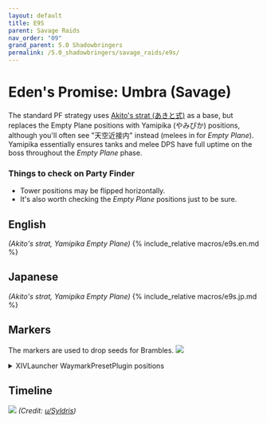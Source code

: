 ```yaml
---
layout: default
title: E9S
parent: Savage Raids
nav_order: "09"
grand_parent: 5.0 Shadowbringers
permalink: /5.0_shadowbringers/savage_raids/e9s/
---
```


# Eden's Promise: Umbra (Savage)

The standard PF strategy uses [Akito's strat (あきと式)](https://youtu.be/FMJ2W5_MLW8)
as a base, but replaces the Empty Plane positions with Yamipika (やみぴか)
positions, although you'll often see "天空近接内" instead (melees in for *Empty
Plane*). Yamipika essentially ensures tanks and melee DPS have full uptime on
the boss throughout the *Empty Plane* phase.

### Things to check on Party Finder

- Tower positions may be flipped horizontally.
- It's also worth checking the *Empty Plane* positions just to be sure.

## English

*(Akito's strat, Yamipika Empty Plane)*
{% include_relative macros/e9s.en.md %}

## Japanese

*(Akito's strat, Yamipika Empty Plane)*
{% include_relative macros/e9s.jp.md %}

## Markers

The markers are used to drop seeds for Brambles.
![]({{site.baseurl}}/images/5.0_shadowbringers/e9s/markers.jpg)
<details markdown=block>
<summary>XIVLauncher WaymarkPresetPlugin positions</summary>

```json
{
  "Name":"E9S",
  "MapID":750,
  "A":{"X":100.0,"Y":0.0,"Z":81.5,"ID":0,"Active":true},
  "B":{"X":118.5,"Y":0.0,"Z":100.0,"ID":1,"Active":true},
  "C":{"X":100.0,"Y":0.0,"Z":118.5,"ID":2,"Active":true},
  "D":{"X":81.5,"Y":0.0,"Z":100.0,"ID":3,"Active":true},
  "One":{"X":110.5,"Y":0.0,"Z":89.5,"ID":4,"Active":true},
  "Two":{"X":110.5,"Y":0.0,"Z":110.5,"ID":5,"Active":true},
  "Three":{"X":89.5,"Y":0.0,"Z":110.5,"ID":6,"Active":true},
  "Four":{"X":89.5,"Y":0.0,"Z":89.5,"ID":7,"Active":true}
}
```

</details>

## Timeline

![](https://i.redd.it/ngc2jw12ao661.png)
*(Credit: [u/Syldris](https://www.reddit.com/r/ffxiv/comments/kg9oko/e9s_timeline_image/))*

<script data-goatcounter="https://xivjpraids.goatcounter.com/count"
        async src="//gc.zgo.at/count.js"></script>
